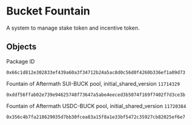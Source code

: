 # Bucket Fountain
A system to manage stake token and incentive token.

## Objects
Package ID
```
0x66c1d812e302833ef439a60a3f34712b24a5ac8d0c56d0f4260b336ef1a09d73
```
Fountain of Aftermath SUI-BUCK pool, initial_shared_version `11714329`
```
0xddf56ffab02e739e94625748f73647a5abe4eeced3b5074f169f7402f7d3ce3b
```
Fountain of Aftermath USDC-BUCK pool, initial_shared_version `11720384`
```
0x356c4b7fa218629035d7bb30fcea83a15f8a1e33bf5472c35927cb82025ef6e7
```